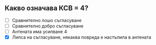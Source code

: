 ## Какво означава КСВ = 4?

<!-- Верният отговор е отбелязан с [X] -->

- [ ] Сравнително лошо съгласуване
- [ ] Сравнително добро съгласуване
- [ ] Антената има усилване 4
- [X] Липса на съгласуване, някаква повреда е настъпила в антената
